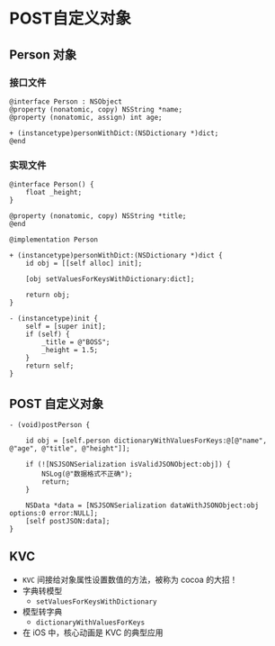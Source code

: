 # POST自定义对象

## Person 对象

### 接口文件

```objc
@interface Person : NSObject
@property (nonatomic, copy) NSString *name;
@property (nonatomic, assign) int age;

+ (instancetype)personWithDict:(NSDictionary *)dict;
@end
```

### 实现文件

```objc
@interface Person() {
    float _height;
}

@property (nonatomic, copy) NSString *title;
@end

@implementation Person

+ (instancetype)personWithDict:(NSDictionary *)dict {
    id obj = [[self alloc] init];

    [obj setValuesForKeysWithDictionary:dict];

    return obj;
}

- (instancetype)init {
    self = [super init];
    if (self) {
        _title = @"BOSS";
        _height = 1.5;
    }
    return self;
}
```

## POST 自定义对象

```objc
- (void)postPerson {

    id obj = [self.person dictionaryWithValuesForKeys:@[@"name", @"age", @"title", @"height"]];

    if (![NSJSONSerialization isValidJSONObject:obj]) {
        NSLog(@"数据格式不正确");
        return;
    }

    NSData *data = [NSJSONSerialization dataWithJSONObject:obj options:0 error:NULL];
    [self postJSON:data];
}
```

## KVC

* `KVC` 间接给对象属性设置数值的方法，被称为 cocoa 的大招！
* 字典转模型
    * `setValuesForKeysWithDictionary`
* 模型转字典
    * `dictionaryWithValuesForKeys`
* 在 iOS 中，核心动画是 KVC 的典型应用
